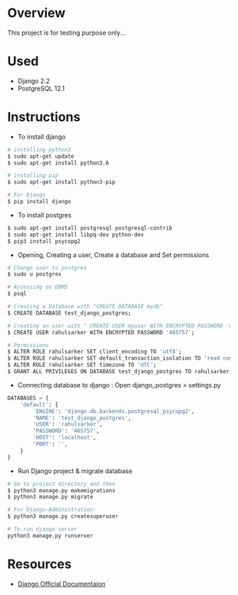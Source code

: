 # Overview
This project is for testing purpose only...

# Used
* Django 2.2
* PostgreSQL 12.1

# Instructions
* To install django
```sh
# installing python3
$ sudo apt-get update
$ sudo apt-get install python3.6

# installing pip
$ sudo apt-get install python3-pip

# For Django
$ pip install django
```

* To install postgres
```sh
$ sudo apt-get install postgresql postgresql-contrib
$ sudo apt-get install libpq-dev python-dev
$ pip3 install psycopg2
```

* Opening, Creating a user, Create a database and Set permissions
```sh
# Change user to postgres
$ sudo u postgres

# Accessing on DBMS
$ psql

# Creating a Database with "CREATE DATABASE mydb"
$ CREATE DATABASE test_django_postgres;

# Creating an user with " CREATE USER myuser WITH ENCRYPTED PASSWORD 'mypass'"
$ CREATE USER rahulsarker WITH ENCRYPTED PASSWORD '465757';

# Permissions
$ ALTER ROLE rahulsarker SET client_encoding TO 'utf8';
$ ALTER ROLE rahulsarker SET default_transaction_isolation TO 'read committed';
$ ALTER ROLE rahulsarker SET timezone TO 'UTC';
$ GRANT ALL PRIVILEGES ON DATABASE test_django_postgres TO rahulsarker;
```

* Connecting database to django : Open django_postgres > settings.py
```python
DATABASES = {
    'default': {
        'ENGINE': 'django.db.backends.postgresql_psycopg2',
        'NAME': 'test_django_postgres',
        'USER': 'rahulsarker',
        'PASSWORD': '465757',
        'HOST': 'localhost',
        'PORT': '',
    }
}
```

* Run Django project & migrate database
```sh
# Go to project directory and then
$ python3 manage.py makemigrations
$ python3 manage.py migrate

# For Django-Administration:
$ python3 manage.py createsuperuser

# To run django server
python3 manage.py runserver
```

# Resources
* [Django Official Documentaion](https://docs.djangoproject.com/en/2.2/)
